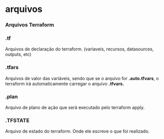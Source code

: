 # arquivos

### Arquivos Terraform

### **.tf**

Arquivos de declaração do terraform. (variaveis, recursos, datasources, outputs, etc)

### **.tfars**

Arquivos de valor das variáveis, sendo que se o arquivo for **.auto.tfvars**, o terraform irá automaticamente carregar o arquivo **.tfvars.**

### **.plan**

Arquivo de plano de ação que será executado pelo terraform apply.

### **.TFSTATE**

Arquivo de estado do terraform. Onde ele escreve o que foi realizado.
